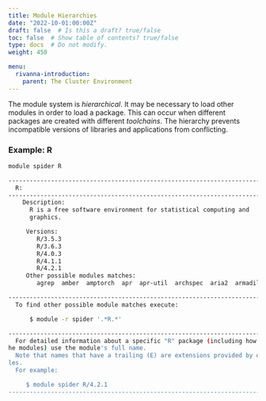 ```yaml
---
title: Module Hierarchies
date: "2022-10-01:00:00Z"
draft: false  # Is this a draft? true/false
toc: false  # Show table of contents? true/false
type: docs  # Do not modify.
weight: 450

menu:
  rivanna-introduction:
    parent: The Cluster Environment
---
```


The module system is _hierarchical_.  It may be necessary to load other modules in order to load a package.  This can occur when different packages are created with different _toolchains_.  The hierarchy prevents incompatible versions of libraries and applications from conflicting.

### Example: R

```bash
module spider R

----------------------------------------------------------------------------
  R:
----------------------------------------------------------------------------
    Description:
      R is a free software environment for statistical computing and
      graphics.

     Versions:
        R/3.5.3
        R/3.6.3
        R/4.0.3
        R/4.1.1
        R/4.2.1
     Other possible modules matches:
        agrep  amber  amptorch  apr  apr-util  archspec  aria2  armadillo  ...

----------------------------------------------------------------------------
  To find other possible module matches execute:

      $ module -r spider '.*R.*'

----------------------------------------------------------------------------
  For detailed information about a specific "R" package (including how to load t
he modules) use the module's full name.
  Note that names that have a trailing (E) are extensions provided by other modu
les.
  For example:

     $ module spider R/4.2.1
----------------------------------------------------------------------------
```
